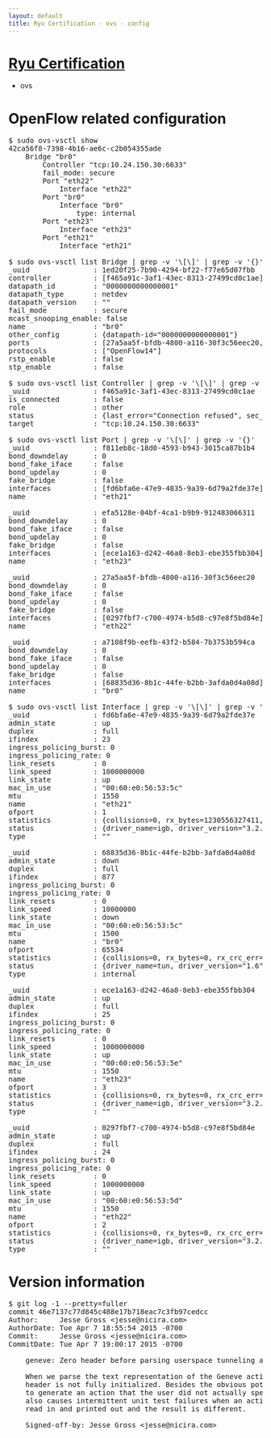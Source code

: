 ```yaml
---
layout: default
title: Ryu Certification - ovs - config
---
```

# [Ryu Certification](http://osrg.github.io/ryu/certification.html)
* ovs 

# OpenFlow related configuration
<pre>
$ sudo ovs-vsctl show
42ca56f8-7398-4b16-ae6c-c2b054355ade
    Bridge "br0"
        Controller "tcp:10.24.150.30:6633"
        fail_mode: secure
        Port "eth22"
            Interface "eth22"
        Port "br0"
            Interface "br0"
                type: internal
        Port "eth23"
            Interface "eth23"
        Port "eth21"
            Interface "eth21"

$ sudo ovs-vsctl list Bridge | grep -v '\[\]' | grep -v '{}'
_uuid               : 1ed20f25-7b90-4294-bf22-f77e65d07fbb
controller          : [f465a91c-3af1-43ec-8313-27499cd0c1ae]
datapath_id         : "0000000000000001"
datapath_type       : netdev
datapath_version    : "<built-in>"
fail_mode           : secure
mcast_snooping_enable: false
name                : "br0"
other_config        : {datapath-id="0000000000000001"}
ports               : [27a5aa5f-bfdb-4800-a116-30f3c56eec20, a7108f9b-eefb-43f2-b584-7b3753b594ca, efa5128e-04bf-4ca1-b9b9-912483066311, f811eb8c-18d0-4593-b943-3015ca87b1b4]
protocols           : ["OpenFlow14"]
rstp_enable         : false
stp_enable          : false

$ sudo ovs-vsctl list Controller | grep -v '\[\]' | grep -v '{}'
_uuid               : f465a91c-3af1-43ec-8313-27499cd0c1ae
is_connected        : false
role                : other
status              : {last_error="Connection refused", sec_since_connect="651", sec_since_disconnect="1", state=BACKOFF}
target              : "tcp:10.24.150.30:6633"

$ sudo ovs-vsctl list Port | grep -v '\[\]' | grep -v '{}'
_uuid               : f811eb8c-18d0-4593-b943-3015ca87b1b4
bond_downdelay      : 0
bond_fake_iface     : false
bond_updelay        : 0
fake_bridge         : false
interfaces          : [fd6bfa6e-47e9-4835-9a39-6d79a2fde37e]
name                : "eth21"

_uuid               : efa5128e-04bf-4ca1-b9b9-912483066311
bond_downdelay      : 0
bond_fake_iface     : false
bond_updelay        : 0
fake_bridge         : false
interfaces          : [ece1a163-d242-46a8-8eb3-ebe355fbb304]
name                : "eth23"

_uuid               : 27a5aa5f-bfdb-4800-a116-30f3c56eec20
bond_downdelay      : 0
bond_fake_iface     : false
bond_updelay        : 0
fake_bridge         : false
interfaces          : [0297fbf7-c700-4974-b5d8-c97e8f5bd84e]
name                : "eth22"

_uuid               : a7108f9b-eefb-43f2-b584-7b3753b594ca
bond_downdelay      : 0
bond_fake_iface     : false
bond_updelay        : 0
fake_bridge         : false
interfaces          : [68835d36-8b1c-44fe-b2bb-3afda0d4a08d]
name                : "br0"

$ sudo ovs-vsctl list Interface | grep -v '\[\]' | grep -v '{}'
_uuid               : fd6bfa6e-47e9-4835-9a39-6d79a2fde37e
admin_state         : up
duplex              : full
ifindex             : 23
ingress_policing_burst: 0
ingress_policing_rate: 0
link_resets         : 0
link_speed          : 1000000000
link_state          : up
mac_in_use          : "00:60:e0:56:53:5c"
mtu                 : 1550
name                : "eth21"
ofport              : 1
statistics          : {collisions=0, rx_bytes=1230556327411, rx_crc_err=0, rx_dropped=0, rx_errors=0, rx_frame_err=0, rx_over_err=0, rx_packets=820737412, tx_bytes=0, tx_dropped=0, tx_errors=0, tx_packets=0}
status              : {driver_name=igb, driver_version="3.2.10-k", firmware_version="2.10-9"}
type                : ""

_uuid               : 68835d36-8b1c-44fe-b2bb-3afda0d4a08d
admin_state         : down
duplex              : full
ifindex             : 877
ingress_policing_burst: 0
ingress_policing_rate: 0
link_resets         : 0
link_speed          : 10000000
link_state          : down
mac_in_use          : "00:60:e0:56:53:5c"
mtu                 : 1500
name                : "br0"
ofport              : 65534
statistics          : {collisions=0, rx_bytes=0, rx_crc_err=0, rx_dropped=0, rx_errors=0, rx_frame_err=0, rx_over_err=0, rx_packets=0, tx_bytes=0, tx_dropped=0, tx_errors=0, tx_packets=0}
status              : {driver_name=tun, driver_version="1.6", firmware_version="N/A"}
type                : internal

_uuid               : ece1a163-d242-46a8-8eb3-ebe355fbb304
admin_state         : up
duplex              : full
ifindex             : 25
ingress_policing_burst: 0
ingress_policing_rate: 0
link_resets         : 0
link_speed          : 1000000000
link_state          : up
mac_in_use          : "00:60:e0:56:53:5e"
mtu                 : 1550
name                : "eth23"
ofport              : 3
statistics          : {collisions=0, rx_bytes=0, rx_crc_err=0, rx_dropped=0, rx_errors=0, rx_frame_err=0, rx_over_err=0, rx_packets=0, tx_bytes=40143312000, tx_dropped=0, tx_errors=0, tx_packets=26762208}
status              : {driver_name=igb, driver_version="3.2.10-k", firmware_version="2.10-9"}
type                : ""

_uuid               : 0297fbf7-c700-4974-b5d8-c97e8f5bd84e
admin_state         : up
duplex              : full
ifindex             : 24
ingress_policing_burst: 0
ingress_policing_rate: 0
link_resets         : 0
link_speed          : 1000000000
link_state          : up
mac_in_use          : "00:60:e0:56:53:5d"
mtu                 : 1550
name                : "eth22"
ofport              : 2
statistics          : {collisions=0, rx_bytes=0, rx_crc_err=0, rx_dropped=0, rx_errors=0, rx_frame_err=0, rx_over_err=0, rx_packets=0, tx_bytes=629680302805, tx_dropped=0, tx_errors=0, tx_packets=419947976}
status              : {driver_name=igb, driver_version="3.2.10-k", firmware_version="2.10-9"}
type                : ""
</pre>

# Version information
<pre>
$ git log -1 --pretty=fuller
commit 46e7137c77d845c488e17b718eac7c3fb97cedcc
Author:     Jesse Gross &lt;jesse@nicira.com&gt;
AuthorDate: Tue Apr 7 18:55:54 2015 -0700
Commit:     Jesse Gross &lt;jesse@nicira.com&gt;
CommitDate: Tue Apr 7 19:00:17 2015 -0700

    geneve: Zero header before parsing userspace tunneling action.
    
    When we parse the text representation of the Geneve action the
    header is not fully initialized. Besides the obvious potential
    to generate an action that the user did not actually specify, this
    also causes intermittent unit test failures when an action is
    read in and printed out and the result is different.
    
    Signed-off-by: Jesse Gross &lt;jesse@nicira.com&gt;
</pre>
